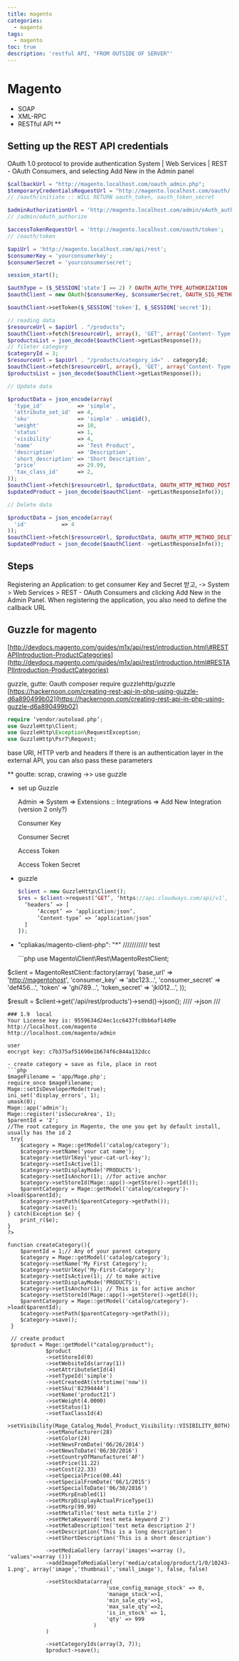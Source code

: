 ```yaml
---
title: magento
categories:
  - magento
tags:
  - magento
toc: true
description: 'restful API, "FROM OUTSIDE OF SERVER"'
---
```


# Magento

* SOAP
* XML-RPC
* RESTful API \*\*

## Setting up the REST API credentials

OAuth 1.0 protocol to provide authentication System \| Web Services \| REST - OAuth Consumers, and selecting Add New in the Admin panel

```php
$callbackUrl = "http://magento.localhost.com/oauth_admin.php";
$temporaryCredentialsRequestUrl = "http://magento.localhost.com/oauth/ initiate?oauth_callback=" . urlencode($callbackUrl);
// /oauth/initiate :: WILL RETURN oauth_token, oauth_token_secret

$adminAuthorizationUrl = 'http://magento.localhost.com/admin/oAuth_authorize';
// /admin/oAuth_authorize

$accessTokenRequestUrl = 'http://magento.localhost.com/oauth/token';
// /oauth/token

$apiUrl = 'http://magento.localhost.com/api/rest';
$consumerKey = 'yourconsumerkey';
$consumerSecret = 'yourconsumersecret';

session_start();

$authType = ($_SESSION['state'] == 2) ? OAUTH_AUTH_TYPE_AUTHORIZATION : OAUTH_AUTH_TYPE_URI;
$oauthClient = new OAuth($consumerKey, $consumerSecret, OAUTH_SIG_METHOD_HMACSHA1, $authType);

$oauthClient->setToken($_SESSION['token'], $_SESSION['secret']);

// reading data
$resourceUrl = $apiUrl . "/products";
$oauthClient->fetch($resourceUrl, array(), 'GET', array('Content- Type' => 'application/json'));
$productsList = json_decode($oauthClient->getLastResponse());
// fileter category
$categoryId = 3;
$resourceUrl = $apiUrl . "/products/category_id=" . categoryId;
$oauthClient->fetch($resourceUrl, array(), 'GET', array('Content- Type' => 'application/json'));
$productsList = json_decode($oauthClient->getLastResponse());

// Update data

$productData = json_encode(array(
  'type_id'           => 'simple',
  'attribute_set_id'  => 4,
  'sku'               => 'simple' . uniqid(),
  'weight'            => 10,
  'status'            => 1,
  'visibility'        => 4,
  'name'              => 'Test Product',
  'description'       => 'Description',
  'short_description' => 'Short Description',
  'price'             => 29.99,
  'tax_class_id'      => 2,
));
$oauthClient->fetch($resourceUrl, $productData, OAUTH_HTTP_METHOD_POST, array('Content-Type' => 'application/json'));
$updatedProduct = json_decode($oauthClient- >getLastResponseInfo());

// Delete data

$productData = json_encode(array(
  'id'           => 4
));
$oauthClient->fetch($resourceUrl, $productData, OAUTH_HTTP_METHOD_DELETE, array('Content-Type' => 'application/json'));
$updatedProduct = json_decode($oauthClient- >getLastResponseInfo());
```

## Steps

Registering an Application: to get consumer Key and Secret 받고, -&gt; System &gt; Web Services &gt; REST - OAuth Consumers and clicking Add New in the Admin Panel. When registering the application, you also need to define the callback URL

## Guzzle for magento

[http://devdocs.magento.com/guides/m1x/api/rest/introduction.html\#RESTAPIIntroduction-ProductCategories](http://devdocs.magento.com/guides/m1x/api/rest/introduction.html#RESTAPIIntroduction-ProductCategories)

guzzle, gutte: Oauth composer require guzzlehttp/guzzle [https://hackernoon.com/creating-rest-api-in-php-using-guzzle-d6a890499b02](https://hackernoon.com/creating-rest-api-in-php-using-guzzle-d6a890499b02)

```php
require ‘vendor/autoload.php’;
use GuzzleHttp\Client;
use GuzzleHttp\Exception\RequestException;
use GuzzleHttp\Psr7\Request;
```

base URI, HTTP verb and headers If there is an authentication layer in the external API, you can also pass these parameters

\*\* goutte: scrap, crawing -&gt;&gt; use guzzle

* set up Guzzle 

  Admin =&gt; System =&gt; Extensions :: Integrations =&gt; Add New Integration  \(version 2 only?\)

  Consumer Key

  Consumer Secret

  Access Token

  Access Token Secret

* guzzle

  ```php
  $client = new GuzzleHttp\Client();
  $res = $client->request(‘GET’, ‘https://api.cloudways.com/api/v1’, [
    ‘headers’ => [
        ‘Accept’ => ‘application/json’,
        ‘Content-type’ => ‘application/json’
    ]
  ]);
  ```

* "cpliakas/magento-client-php": "\*" /////////// test

  \`\`\`php use Magento\Client\Rest\MagentoRestClient;

$client = MagentoRestClient::factory\(array\( 'base\_url' =&gt; '[http://magentohost](http://magentohost)', 'consumer\_key' =&gt; 'abc123...', 'consumer\_secret' =&gt; 'def456...', 'token' =&gt; 'ghi789...', 'token\_secret' =&gt; 'jkl012...', \)\);

$result = $client-&gt;get\('/api/rest/products'\)-&gt;send\(\)-&gt;json\(\); //// -&gt;json ///

```text
### 1.9  local
Your License key is: 9559634d24ec1cc6437fc8bb6af14d9e    
http://localhost.com/magento
http://localhost.com/magento/admin

user
encrypt key: c7b375af51690e1b674f6c844a132dcc

- create category = save as file, place in root
```php
$mageFilename = 'app/Mage.php';
require_once $mageFilename;
Mage::setIsDeveloperMode(true);
ini_set('display_errors', 1);
umask(0);
Mage::app('admin');
Mage::register('isSecureArea', 1);
$parentId = '2'; 
//The root category in Magento, the one you get by default install, usually has the id 2
 try{
    $category = Mage::getModel('catalog/category');
    $category->setName('your cat name');
    $category->setUrlKey('your-cat-url-key');
    $category->setIsActive(1);
    $category->setDisplayMode('PRODUCTS');
    $category->setIsAnchor(1); //for active anchor
    $category->setStoreId(Mage::app()->getStore()->getId());
    $parentCategory = Mage::getModel('catalog/category')->load($parentId);
    $category->setPath($parentCategory->getPath());
    $category->save();
} catch(Exception $e) {
    print_r($e);
}
?>

function createCategory(){
    $parentId = 1;// Any of your parent category
    $category = Mage::getModel('catalog/category');
    $category->setName('My First Category');
    $category->setUrlKey('My-First-Category');
    $category->setIsActive(1); // to make active
    $category->setDisplayMode('PRODUCTS');
    $category->setIsAnchor(1); // This is for active anchor
    $category->setStoreId(Mage::app()->getStore()->getId());
    $parentCategory = Mage::getModel('catalog/category')->load($parentId);
    $category->setPath($parentCategory->getPath());
    $category->save();
 }

 // create product
 $product = Mage::getModel("catalog/product");
            $product
            ->setStoreId(0) 
            ->setWebsiteIds(array(1)) 
            ->setAttributeSetId(4) 
            ->setTypeId('simple') 
            ->setCreatedAt(strtotime('now')) 
            ->setSku('82394444')
            ->setName('product21')
            ->setWeight(4.0000)
            ->setStatus(1)
            ->setTaxClassId(4)
            ->setVisibility(Mage_Catalog_Model_Product_Visibility::VISIBILITY_BOTH)
            ->setManufacturer(28)
            ->setColor(24)
            ->setNewsFromDate('06/26/2014')
            ->setNewsToDate('06/30/2016')
            ->setCountryOfManufacture('AF')            
            ->setPrice(11.22)
            ->setCost(22.33)
            ->setSpecialPrice(00.44)
            ->setSpecialFromDate('06/1/2015')
            ->setSpecialToDate('06/30/2016')
            ->setMsrpEnabled(1)
            ->setMsrpDisplayActualPriceType(1)
            ->setMsrp(99.99)            
            ->setMetaTitle('test meta title 2')
            ->setMetaKeyword('test meta keyword 2')
            ->setMetaDescription('test meta description 2')            
            ->setDescription('This is a long description')
            ->setShortDescription('This is a short description')

            ->setMediaGallery (array('images'=>array (), 'values'=>array ()))
            ->addImageToMediaGallery('media/catalog/product/1/0/10243-1.png', array('image','thumbnail','small_image'), false, false)

            ->setStockData(array(
                               'use_config_manage_stock' => 0,
                               'manage_stock'=>1,
                               'min_sale_qty'=>1,
                               'max_sale_qty'=>2,
                               'is_in_stock' => 1,
                               'qty' => 999
                           )
            )

            ->setCategoryIds(array(3, 7)); 
            $product->save();
```

